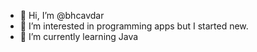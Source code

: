 - 👋 Hi, I’m @bhcavdar
- 👀 I’m interested in programming apps but I started new.
- 🌱 I’m currently learning Java
